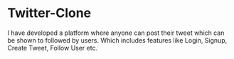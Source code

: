 # Twitter-Clone
I have developed a platform where anyone can post their tweet which can be shown to followed by users. Which includes features like Login, Signup, Create Tweet, Follow User etc.
